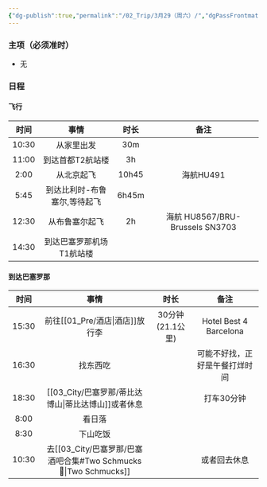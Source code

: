 ```yaml
---
{"dg-publish":true,"permalink":"/02_Trip/3月29（周六）/","dgPassFrontmatter":true}
---
```



### 主项（必须准时）
+ 无

### 日程
#### 飞行

|  时间   |       事情        |  时长   |               备注               |
| :---: | :-------------: | :---: | :----------------------------: |
| 10:30 |      从家里出发      |  30m  |                                |
| 11:00 |    到达首都T2航站楼    |  3h   |                                |
| 2:00  |      从北京起飞      | 10h45 |            海航HU491             |
| 5:45  | 到达比利时-布鲁塞尔,等待起飞 | 6h45m |                                |
| 12:30 |     从布鲁塞尔起飞     |  2h   | 海航 HU8567/BRU-Brussels  SN3703 |
| 14:30 |  到达巴塞罗那机场T1航站楼  |       |                                |
####  到达巴塞罗那

|  时间   |                    事情                    |      时长      |           备注           |
| :---: | :--------------------------------------: | :----------: | :--------------------: |
| 15:30 |               前往[[01_Pre/酒店\|酒店]]放行李                | 30分钟(21.1公里) | Hotel Best 4 Barcelona |
| 16:30 |                   找东西吃                   |              |    可能不好找，正好是午餐打烊时间     |
| 18:30 |    [[03_City/巴塞罗那/蒂比达博山\|蒂比达博山]]或者休息     |              |         打车30分钟         |
| 8:00  |                   看日落                    |              |                        |
| 8:30  |                   下山吃饭                   |              |                        |
| 10:30 | 去[[03_City/巴塞罗那/巴塞酒吧合集#Two Schmucks🍹\|Two Schmucks]] |              |         或者回去休息         |

